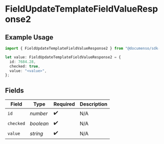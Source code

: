 # FieldUpdateTemplateFieldValueResponse2

## Example Usage

```typescript
import { FieldUpdateTemplateFieldValueResponse2 } from "@documenso/sdk-typescript/models/operations";

let value: FieldUpdateTemplateFieldValueResponse2 = {
  id: 7684.28,
  checked: true,
  value: "<value>",
};
```

## Fields

| Field              | Type               | Required           | Description        |
| ------------------ | ------------------ | ------------------ | ------------------ |
| `id`               | *number*           | :heavy_check_mark: | N/A                |
| `checked`          | *boolean*          | :heavy_check_mark: | N/A                |
| `value`            | *string*           | :heavy_check_mark: | N/A                |